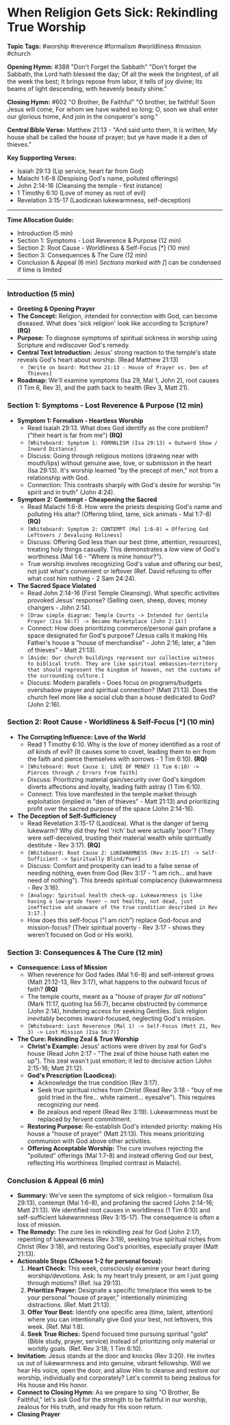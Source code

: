 # When Religion Gets Sick: Rekindling True Worship

**Topic Tags:** #worship #reverence #formalism #worldliness #mission #church

**Opening Hymn:** #388 "Don't Forget the Sabbath" "Don't forget the Sabbath, the
Lord hath blessed the day; Of all the week the brightest, of all the week the
best; It brings repose from labor, it tells of joy divine; Its beams of light
descending, with heavenly beauty shine."

**Closing Hymn:** #602 "O Brother, Be Faithful" "O brother, be faithful! Soon
Jesus will come, For whom we have waited so long; O, soon we shall enter our
glorious home, And join in the conqueror's song."

**Central Bible Verse:** Matthew 21:13 - "And said unto them, It is written, My
house shall be called the house of prayer; but ye have made it a den of
thieves."

**Key Supporting Verses:**

- Isaiah 29:13 (Lip service, heart far from God)
- Malachi 1:6-8 (Despising God's name, polluted offerings)
- John 2:14-16 (Cleansing the temple - first instance)
- 1 Timothy 6:10 (Love of money as root of evil)
- Revelation 3:15-17 (Laodicean lukewarmness, self-deception)

---

**Time Allocation Guide:**

- Introduction (5 min)
- Section 1: Symptoms - Lost Reverence & Purpose (12 min)
- Section 2: Root Cause - Worldliness & Self-Focus [*] (10 min)
- Section 3: Consequences & The Cure (12 min)
- Conclusion & Appeal (6 min) _Sections marked with [_] can be condensed if time
  is limited

---

### Introduction (5 min)

- **Greeting & Opening Prayer**
- **The Concept:** Religion, intended for connection with God, can become
  diseased. What does 'sick religion' look like according to Scripture? **(RQ)**
- **Purpose:** To diagnose symptoms of spiritual sickness in worship using
  Scripture and rediscover God's remedy.
- **Central Text Introduction:** Jesus' strong reaction to the temple's state
  reveals God's heart about worship. (Read Matthew 21:13)
  - `[Write on board: Matthew 21:13 - House of Prayer vs. Den of Thieves]`
- **Roadmap:** We'll examine symptoms (Isa 29, Mal 1, John 2), root causes (1
  Tim 6, Rev 3), and the path back to health (Rev 3, Matt 21).

### Section 1: Symptoms - Lost Reverence & Purpose (12 min)

- **Symptom 1: Formalism - Heartless Worship**
  - Read Isaiah 29:13. What does God identify as the core problem? ("their heart
    is far from me") **(RQ)**
  - `[Whiteboard: Symptom 1: FORMALISM (Isa 29:13) = Outward Show / Inward Distance]`
  - Discuss: Going through religious motions (drawing near with mouth/lips)
    without genuine awe, love, or submission in the heart (Isa 29:13). It's
    worship learned "by the precept of men," not from a relationship with God.
  - Connection: This contrasts sharply with God's desire for worship "in spirit
    and in truth" (John 4:24).
- **Symptom 2: Contempt - Cheapening the Sacred**
  - Read Malachi 1:6-8. How were the priests despising God's name and polluting
    His altar? (Offering blind, lame, sick animals - Mal 1:7-8) **(RQ)**
  - `[Whiteboard: Symptom 2: CONTEMPT (Mal 1:6-8) = Offering God Leftovers / Devaluing Holiness]`
  - Discuss: Offering God less than our best (time, attention, resources),
    treating holy things casually. This demonstrates a low view of God's
    worthiness (Mal 1:6 - "Where is mine honour?").
  - True worship involves recognizing God's value and offering our best, not
    just what's convenient or leftover (Ref. David refusing to offer what cost
    him nothing - 2 Sam 24:24).
- **The Sacred Space Violated**
  - Read John 2:14-16 (First Temple Cleansing). What specific activities
    provoked Jesus' response? (Selling oxen, sheep, doves; money changers - John
    2:14).
  - `[Draw simple diagram: Temple Courts -> Intended for Gentile Prayer (Isa 56:7) -> Became Marketplace (John 2:14)]`
  - Connect: How does prioritizing commerce/personal gain profane a space
    designated for God's purpose? (Jesus calls it making His Father's house a
    "house of merchandise" - John 2:16; later, a "den of thieves" - Matt 21:13).
  - `[Aside: Our church buildings represent our collective witness to biblical truth. They are like spiritual embassies—territory that should represent the kingdom of heaven, not the customs of the surrounding culture.]`
  - Discuss: Modern parallels – Does focus on programs/budgets overshadow prayer
    and spiritual connection? (Matt 21:13). Does the church feel more like a
    social club than a house dedicated to God? (John 2:16).

### Section 2: Root Cause - Worldliness & Self-Focus [*] (10 min)

- **The Corrupting Influence: Love of the World**
  - Read 1 Timothy 6:10. Why is the _love_ of money identified as a root of _all
    kinds_ of evil? (It causes some to covet, leading them to err from the faith
    and pierce themselves with sorrows - 1 Tim 6:10). **(RQ)**
  - `[Whiteboard: Root Cause 1: LOVE OF MONEY (1 Tim 6:10) -> Pierces through / Errors from faith]`
  - Discuss: Prioritizing material gain/security over God's kingdom diverts
    affections and loyalty, leading faith astray (1 Tim 6:10).
  - Connect: This love manifested in the temple market through exploitation
    (implied in "den of thieves" - Matt 21:13) and prioritizing profit over the
    sacred purpose of the space (John 2:14-16).
- **The Deception of Self-Sufficiency**
  - Read Revelation 3:15-17 (Laodicea). What is the danger of being lukewarm?
    Why did they feel 'rich' but were actually 'poor'? (They were self-deceived,
    trusting their material wealth while spiritually destitute - Rev 3:17).
    **(RQ)**
  - `[Whiteboard: Root Cause 2: LUKEWARMNESS (Rev 3:15-17) -> Self-Sufficient -> Spiritually Blind/Poor]`
  - Discuss: Comfort and prosperity can lead to a false sense of needing
    nothing, even from God (Rev 3:17 - "I am rich... and have need of nothing").
    This breeds spiritual complacency (lukewarmness - Rev 3:16).
  - `[Analogy: Spiritual health check-up. Lukewarmness is like having a low-grade fever – not healthy, not dead, just ineffective and unaware of the true condition described in Rev 3:17.]`
  - How does this self-focus ("I am rich") replace God-focus and mission-focus?
    (Their spiritual poverty - Rev 3:17 - shows they weren't focused on God or
    His work).

### Section 3: Consequences & The Cure (12 min)

- **Consequence: Loss of Mission**
  - When reverence for God fades (Mal 1:6-8) and self-interest grows (Matt
    21:12-13, Rev 3:17), what happens to the outward focus of faith? **(RQ)**
  - The temple courts, meant as a "house of prayer _for all nations_" (Mark
    11:17, quoting Isa 56:7), became obstructed by commerce (John 2:14),
    hindering access for seeking Gentiles. Sick religion inevitably becomes
    inward-focused, neglecting God's mission.
  - `[Whiteboard: Lost Reverence (Mal 1) -> Self-Focus (Matt 21, Rev 3) -> Lost Mission (Isa 56:7)]`
- **The Cure: Rekindling Zeal & True Worship**
  - **Christ's Example:** Jesus' actions were driven by zeal for God's house
    (Read John 2:17 - "The zeal of thine house hath eaten me up"). This zeal
    wasn't just emotion; it led to decisive action (John 2:15-16; Matt 21:12).
  - **God's Prescription (Laodicea):**
    - Acknowledge the true condition (Rev 3:17).
    - Seek true spiritual riches from Christ (Read Rev 3:18 - "buy of me gold
      tried in the fire... white raiment... eyesalve"). This requires
      recognizing our need.
    - Be zealous and repent (Read Rev 3:19). Lukewarmness must be replaced by
      fervent commitment.
  - **Restoring Purpose:** Re-establish God's intended priority: making His
    house a "house of prayer" (Matt 21:13). This means prioritizing communion
    with God above other activities.
  - **Offering Acceptable Worship:** The cure involves rejecting the "polluted"
    offerings (Mal 1:7-8) and instead offering God our best, reflecting His
    worthiness (Implied contrast in Malachi).

### Conclusion & Appeal (6 min)

- **Summary:** We've seen the symptoms of sick religion – formalism (Isa 29:13),
  contempt (Mal 1:6-8), and profaning the sacred (John 2:14-16; Matt 21:13). We
  identified root causes in worldliness (1 Tim 6:10) and self-sufficient
  lukewarmness (Rev 3:15-17). The consequence is often a loss of mission.
- **The Remedy:** The cure lies in rekindling zeal for God (John 2:17),
  repenting of lukewarmness (Rev 3:19), seeking true spiritual riches from
  Christ (Rev 3:18), and restoring God's priorities, especially prayer (Matt
  21:13).
- **Actionable Steps (Choose 1-2 for personal focus):**
  1.  **Heart Check:** This week, consciously examine your heart during
      worship/devotions. Ask: Is my heart truly present, or am I just going
      through motions? (Ref. Isa 29:13).
  2.  **Prioritize Prayer:** Designate a specific time/place this week to be
      your personal "house of prayer," intentionally minimizing distractions.
      (Ref. Matt 21:13).
  3.  **Offer Your Best:** Identify one specific area (time, talent, attention)
      where you can intentionally give God your best, not leftovers, this week.
      (Ref. Mal 1:8).
  4.  **Seek True Riches:** Spend focused time pursuing spiritual "gold" (Bible
      study, prayer, service) instead of prioritizing only material or worldly
      goals. (Ref. Rev 3:18; 1 Tim 6:10).
- **Invitation:** Jesus stands at the door and knocks (Rev 3:20). He invites us
  out of lukewarmness and into genuine, vibrant fellowship. Will we hear His
  voice, open the door, and allow Him to cleanse and restore our worship,
  individually and corporately? Let's commit to being zealous for His house and
  His honor.
- **Connect to Closing Hymn:** As we prepare to sing "O Brother, Be Faithful,"
  let's ask God for the strength to be faithful in our worship, zealous for His
  truth, and ready for His soon return.
- **Closing Prayer**
